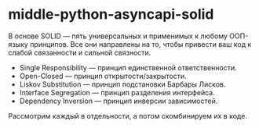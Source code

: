 # middle-python-asyncapi-solid

В основе SOLID — пять универсальных и применимых к любому ООП-языку принципов. Все они направлены на то, чтобы привести ваш код к слабой связанности и сильной связности.

- Single Responsibility — принцип единственной ответственности.
- Open-Closed — принцип открытости/закрытости.
- Liskov Substitution — принцип подстановки Барбары Лисков.
- Interface Segregation — принцип разделения интерфейса.
- Dependency Inversion — принцип инверсии зависимостей.

Рассмотрим каждый в отдельности, а потом скомбинируем их в коде.

